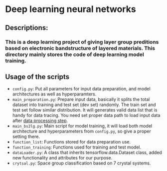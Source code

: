 # Deep learning neural networks
## Descriptions:
### This is a deep learning project of giving layer group preditions based on electronic bandstructure of layered materials. This directory mainly stores the code of deep learning model training.

## Usage of the scripts

- `config.py`: Put all parameters for input data preparation, and model architectures as well as hyperparamters.
- `main_preparation.py`: Prepare input data, basically it splits the total dataset into training and test set (dev set) randomly. The train set and test set follow similar 
distribution. It will generates valid data list that is handy for data tracing. You need set proper data path to load input data after [data processing step](https://github.com/binxi0629/BS2layergroup/tree/main/processing).
- `main_bs2lg.py`: Main script for model training, it will load both model architecture and hyperparameters from `config.py`, so give a proper setting there.
- `function_list`: Functions stored for data preparation use.
- `function_training`: Functions used for training and test model.
- `dataLoader.py`: A class that inherits tensorflow.data.Dataset class, added new functionality and attributes for our purpose.
-  `crytsal.py`: Space group classification based on 7 crystal systems.
